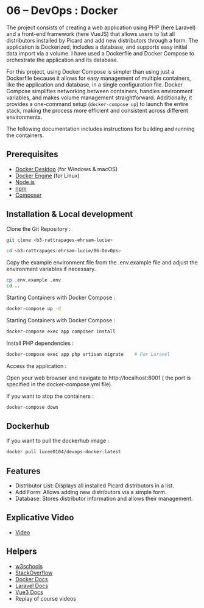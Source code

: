 # 06 – DevOps : Docker

The project consists of creating a web application using PHP (here Laravel) and a front-end framework (here VueJS) that allows users to list all distributors installed by Picard and add new distributors through a form. The application is Dockerized, includes a database, and supports easy initial data import via a volume.
I have used a Dockerfile and Docker Compose to orchestrate the application and its database.

For this project, using Docker Compose is simpler than using just a Dockerfile because it allows for easy management of multiple containers, like the application and database, in a single configuration file. Docker Compose simplifies networking between containers, handles environment variables, and makes volume management straightforward.
Additionally, it provides a one-command setup (`docker-compose up`) to launch the entire stack, making the process more efficient and consistent across different environments.

The following documentation includes instructions for building and running the containers.

## Prerequisites

-   [Docker Desktop](https://www.docker.com/products/docker-desktop/) (for Windows & macOS)
-   [Docker Engine](https://docs.docker.com/engine/) (for Linux)
-   [Node.js](https://nodejs.org/)
-   [npm](https://www.npmjs.com/)
-   [Composer]()

## Installation & Local development

Clone the Git Repository :

```bash
git clone <b3-rattrapages-ehrsam-lucie>

cd <b3-rattrapages-ehrsam-lucie/06-DevOps>
```

Copy the example environment file from the .env.example file and adjust the environment variables if necessary.

```bash
cp .env.example .env
cd ..
```

Starting Containers with Docker Compose :

```bash
docker-compose up -d
```

Starting Containers with Docker Compose :

```bash
docker-compose exec app composer install

```

Install PHP dependencies :

```bash
docker-compose exec app php artisan migrate    # For Laravel

```

Access the application :

Open your web browser and navigate to http://localhost:8001 ( the port is specified in the docker-compose.yml file).

If you want to stop the containers :

```bash
docker-compose down

```

## Dockerhub

If you want to pull the dockerhub image :

```bash
docker pull lucee0104/devops-docker:latest

```

## Features

-   Distributor List: Displays all installed Picard distributors in a list.
-   Add Form: Allows adding new distributors via a simple form.
-   Database: Stores distributor information and allows their management.

## Explicative Video

-   [Video]()

## Helpers

-   [w3schools](https://www.w3schools.com/)
-   [StackOverflow](https://stackoverflow.com/)
-   [Docker Docs](https://docs.docker.com/guides)
-   [Laravel Docs](https://laravel.com/docs/)
-   [Vue3 Docs](https://vuejs.org/guide/introduction.html)
-   Replay of course videos
